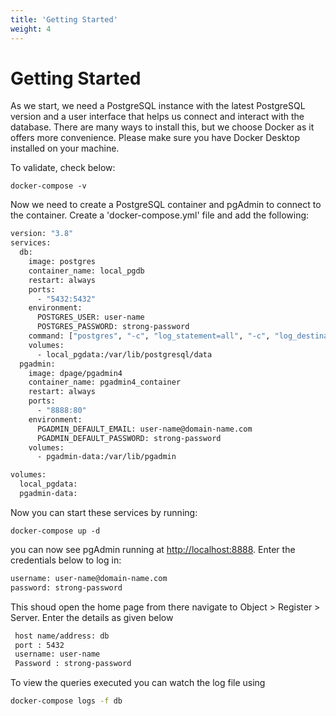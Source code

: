 ```yaml
---
title: 'Getting Started'
weight: 4
---
```


# Getting Started

As we start, we need a PostgreSQL instance with the latest PostgreSQL version and a user interface that helps us connect and interact with the database. There are many ways to install this, but we choose Docker as it offers more convenience. Please make sure you have Docker Desktop installed on your machine. 

To validate, check below:

```
docker-compose -v
```

Now we need to create a PostgreSQL container and pgAdmin to connect to the container. Create a 'docker-compose.yml' file and add the following:

```bash
version: "3.8"
services:
  db:
    image: postgres
    container_name: local_pgdb
    restart: always
    ports:
      - "5432:5432"
    environment:
      POSTGRES_USER: user-name
      POSTGRES_PASSWORD: strong-password
    command: ["postgres", "-c", "log_statement=all", "-c", "log_destination=stderr"]
    volumes:
      - local_pgdata:/var/lib/postgresql/data
  pgadmin:
    image: dpage/pgadmin4
    container_name: pgadmin4_container
    restart: always
    ports:
      - "8888:80"
    environment:
      PGADMIN_DEFAULT_EMAIL: user-name@domain-name.com
      PGADMIN_DEFAULT_PASSWORD: strong-password
    volumes:
      - pgadmin-data:/var/lib/pgadmin

volumes:
  local_pgdata:
  pgadmin-data:
```

Now you can start these services by running:

```
docker-compose up -d
```

you can now see pgAdmin running at [http://localhost:8888](http://localhost:8888). Enter the credentials below to log in:

```bash
username: user-name@domain-name.com
password: strong-password
```

This shoud open the home page from there navigate to Object > Register > Server. Enter the details as given below

```bash
 host name/address: db 
 port : 5432
 username: user-name
 Password : strong-password
```

To view the queries executed you can watch the log file using

```bash
docker-compose logs -f db
```